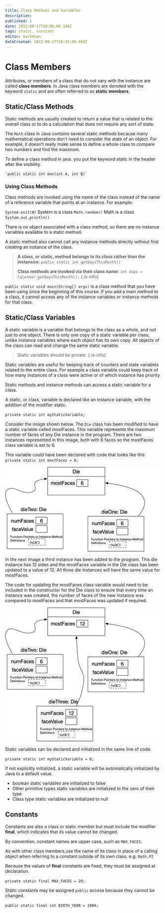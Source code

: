 ```yaml
---
title: Class Methods and Variables
description: 
published: 1
date: 2022-08-17T20:06:06.146Z
tags: static, constant
editor: markdown
dateCreated: 2022-08-17T18:15:00.493Z
---
```



# Class Members
Attributes, or members of a class that do not vary with the instance are called **class members**.  In Java class members are denoted with the keyword `static` and are often referred to as **static members**.


## Static/Class Methods
Static methods are usually created to return a value that is related to the overall class or to do a calculation that does not require any sort of state.  

The `Math` class in Java contains several static methods because many mathematical operations don't need to consider the state of an object.  For example,   it doesn’t really make sense to define a whole class to compare two numbers and find the maximum.

To define a class method in java. you put the keyword static in the header after the visibility.

    `public static int max(int A, int B)`

### Using Class Methods
Class methods are invoked using the name of the class instead of the name of a reference variable that points at an instance.
For example:

  `System.exit(0)`  System is a class
  `Math.random()`  Math is a class
  `System.out.println()`

There is no object associated with a class method, so there are no instance variables available to a static method.    

A static method also cannot call any instance methods directly without first creating an instance of the class.

> **A class, or static,  method belongs to its class rather than the instances:**
> `public static int getDaysThisMonth()`
> 
> **Class methods are invoked via their class name:**
> `int days = Calendar.getDaysThisMonth();`
{.is-info}

`public static void main(String[] args)`  is a class method that you have been using since the beginning of this course.  If you add a main method to a class, it cannot access any of the instance variables or instance methods for that class.

## Static/Class Variables 

A static variable is a variable that belongs to the class as a whole, and not just to one object.  There is only one copy of a static variable per class, unlike instance variables where each object has its own copy.  All objects of the class can read and change the same static variable.

> Static variables should be private.
{.is-info}


Static variables are useful for keeping track of counters and state variables related to the entire class.  For example a class variable could keep track of how many instances of a class were active or of which instance has priority

Static methods and instance methods can access a static variable for a class.  

A static, or class, variable is declared like an instance variable, with the addition of the modifier static.

 `private static int myStaticVariable;`
 
 Consider the image shown below.  The `Die` class has been modified to have a static variable called mostFaces.  This variable represents the maximum number of faces of any Die instance in the program. There are two instances represented in this image, both with 6 faces so the mostFaces class variable is set to 6.  
 
 This variable could have been declared with code that looks like this `private static int mostFaces = 0;`
 
![the `Die` class static variable called mostFaces is shown.   There are two Die instances, both with 6 faces so the mostFaces class variable is set to 6.  ](/images/staticVariables1.png)

In the next image a third instance has been added to the program.  This die instance has 12 sides and the mostFaces variable in the Die class has been updated to a value of 12.   All three die instances will have the same value for mostFaces.

The code for updating the mostFaces class variable would need to be included in the constructor for the Die class to ensure that every time an instance was created, the number of faces of the new instance was compared to mostFaces and that mostFaces was updated if required.

![a third instance of the Die clas is shown that has 12 sides. The mostFaces variable in the Die class has been updated to a value of 12](/images/staticVariables2.png)


Static variables can be declared and initialized in the same line of code.

 `private static int myStaticVariable = 0;`

If not explicitly initialized, a static variable will be automatically initialized by Java to a default value.

  - boolean static variables are initialized to false
  - Other primitive types static variables are initialized to the zero of their type
  - Class type static variables are initialized to null


## Constants

Constants are also a class or static member but must include the modifier **final**, which indicates that its value cannot be changed.  

 By convention, constant names are upper case, such as `MAX_FACES`.

As with other class members,use the name of its class in place of a calling object when referring to a constant outside of its own class. e.g. `Math.PI`

Because the values of **final** constants are fixed, they must be assigned at declaration.

`private static final MAX_FACES = 20;`

Static constants may be assigned `public` access because they cannot be changed. 

 `public static final int BIRTH_YEAR = 1984;`




  
  



